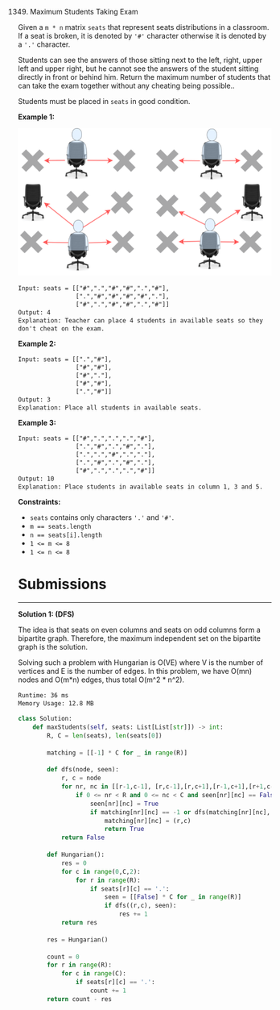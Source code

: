 1349. Maximum Students Taking Exam

Given a `m * n` matrix `seats`  that represent seats distributions in a classroom. If a seat is broken, it is denoted by `'#'` character otherwise it is denoted by a `'.'` character.

Students can see the answers of those sitting next to the left, right, upper left and upper right, but he cannot see the answers of the student sitting directly in front or behind him. Return the maximum number of students that can take the exam together without any cheating being possible..

Students must be placed in `seats` in good condition.

 

**Example 1:**

![1349_image.png](img/1349_image.png)
```
Input: seats = [["#",".","#","#",".","#"],
                [".","#","#","#","#","."],
                ["#",".","#","#",".","#"]]
Output: 4
Explanation: Teacher can place 4 students in available seats so they don't cheat on the exam. 
```

**Example 2:**
```
Input: seats = [[".","#"],
                ["#","#"],
                ["#","."],
                ["#","#"],
                [".","#"]]
Output: 3
Explanation: Place all students in available seats. 
```

**Example 3:**
```
Input: seats = [["#",".",".",".","#"],
                [".","#",".","#","."],
                [".",".","#",".","."],
                [".","#",".","#","."],
                ["#",".",".",".","#"]]
Output: 10
Explanation: Place students in available seats in column 1, 3 and 5.
``` 

**Constraints:**

* `seats` contains only characters `'.'` and `'#'`.
* `m == seats.length`
* `n == seats[i].length`
* `1 <= m <= 8`
* `1 <= n <= 8`

# Submissions
---
**Solution 1: (DFS)**

The idea is that seats on even columns and seats on odd columns form a bipartite graph. Therefore, the maximum independent set on the bipartite graph is the solution.

Solving such a problem with Hungarian is O(VE) where V is the number of vertices and E is the number of edges. In this problem, we have O(mn) nodes and O(m*n) edges, thus total O(m^2 * n^2).

```
Runtime: 36 ms
Memory Usage: 12.8 MB
```
```python
class Solution:
    def maxStudents(self, seats: List[List[str]]) -> int:
        R, C = len(seats), len(seats[0])
        
        matching = [[-1] * C for _ in range(R)]
        
        def dfs(node, seen):
            r, c = node
            for nr, nc in [[r-1,c-1], [r,c-1],[r,c+1],[r-1,c+1],[r+1,c-1],[r+1,c+1]]: # assume a virtual edge connecting students who can spy
                if 0 <= nr < R and 0 <= nc < C and seen[nr][nc] == False and seats[nr][nc] == '.':
                    seen[nr][nc] = True
                    if matching[nr][nc] == -1 or dfs(matching[nr][nc], seen):
                        matching[nr][nc] = (r,c)
                        return True
            return False
        
        def Hungarian():
            res = 0
            for c in range(0,C,2):
                for r in range(R):
                    if seats[r][c] == '.':
                        seen = [[False] * C for _ in range(R)]
                        if dfs((r,c), seen):
                            res += 1
            return res
        
        res = Hungarian()
                
        count = 0
        for r in range(R):
            for c in range(C):
                if seats[r][c] == '.':
                    count += 1
        return count - res
```